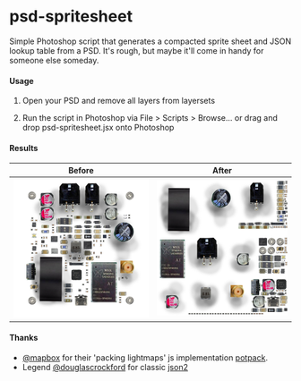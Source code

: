 # psd-spritesheet

Simple Photoshop script that generates a compacted sprite sheet and JSON lookup table from a PSD. It's rough, but maybe it'll come in handy for someone else someday.

#### Usage

1. Open your PSD and remove all layers from layersets

2. Run the script in Photoshop via File > Scripts > Browse... or drag and drop psd-spritesheet.jsx onto Photoshop

#### Results

Before | After
:-:|:-:
![Before](docs/before.png "Layers Before")  |  ![After](docs/after.png "Layers After")

#### Thanks

- [@mapbox](https://github.com/mapbox/) for their 'packing lightmaps' js implementation [potpack](https://github.com/mapbox/potpack).
- Legend [@douglascrockford](https://github.com/douglascrockford) for classic [json2](https://github.com/douglascrockford/JSON-js)
